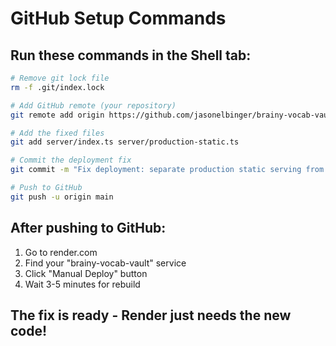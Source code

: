 # GitHub Setup Commands

## Run these commands in the Shell tab:

```bash
# Remove git lock file
rm -f .git/index.lock

# Add GitHub remote (your repository)
git remote add origin https://github.com/jasonelbinger/brainy-vocab-vault.git

# Add the fixed files
git add server/index.ts server/production-static.ts

# Commit the deployment fix
git commit -m "Fix deployment: separate production static serving from vite dependencies"

# Push to GitHub
git push -u origin main
```

## After pushing to GitHub:
1. Go to render.com
2. Find your "brainy-vocab-vault" service  
3. Click "Manual Deploy" button
4. Wait 3-5 minutes for rebuild

## The fix is ready - Render just needs the new code!